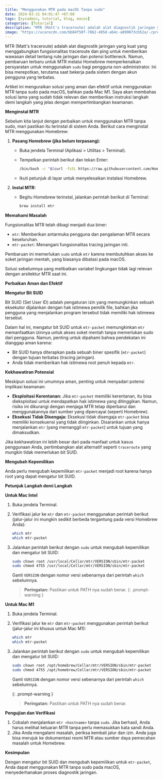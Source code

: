 ```yaml
---
title: "Menggunakan MTR pada macOS Tanpa sudo"
date: 2024-03-31 04:01:47 +07:00
tags: [sysadmin, tutorial, blog, macos]
categories: [Tutorial]
description: "MTR (Matt's traceroute) adalah alat diagnostik jaringan yang kuat yang menggabungkan fungsionalitas traceroute dan ping untuk memberikan wawasan detail tentang rute jaringan dan potensi bottleneck. Namun, pembaruan terbaru untuk MTR melalui Homebrew memperkenalkan persyaratan untuk menggunakan `sudo` bagi pengguna non-administrator."
image: "https://ucarecdn.com/bb84f50f-7862-495d-a64c-a899073cb52a/-/preview/1000x233/"
---
```


MTR (Matt's traceroute) adalah alat diagnostik jaringan yang kuat yang menggabungkan fungsionalitas traceroute dan ping untuk memberikan wawasan detail tentang rute jaringan dan potensi bottleneck. Namun, pembaruan terbaru untuk MTR melalui Homebrew memperkenalkan persyaratan untuk menggunakan `sudo` bagi pengguna non-administrator. Ini bisa merepotkan, terutama saat bekerja pada sistem dengan akun pengguna yang terbatas.

Artikel ini menguraikan solusi yang aman dan efektif untuk menggunakan MTR tanpa sudo pada macOS, bahkan pada Mac M1. Saya akan membahas solusi lama yang sudah tidak relevan dan memberikan instruksi langkah demi langkah yang jelas dengan mempertimbangkan keamanan.

**Menginstal MTR**

Sebelum kita lanjut dengan perbaikan untuk menggunakan MTR tanpa sudo, mari pastikan itu terinstal di sistem Anda. Berikut cara menginstal MTR menggunakan Homebrew:

1. **Pasang Homebrew (jika belum terpasang):**

   - Buka jendela Terminal (Aplikasi > Utilitas > Terminal).
   - Tempelkan perintah berikut dan tekan Enter:

     ```bash
     /bin/bash -c "$(curl -fsSL https://raw.githubusercontent.com/Homebrew/install/HEAD/install.sh)"
     ```

   - Ikuti petunjuk di layar untuk menyelesaikan instalasi Homebrew.

2. **Instal MTR:**

   - Begitu Homebrew terinstal, jalankan perintah berikut di Terminal:

     ```bash
     brew install mtr
     ```

**Memahami Masalah**

Fungsionalitas MTR telah dibagi menjadi dua biner:

- `mtr`: Memberikan antarmuka pengguna dan pengalaman MTR secara keseluruhan.
- `mtr-packet`: Menangani fungsionalitas tracing jaringan inti.

Pembaruan ini memerlukan `sudo` untuk `mtr` karena membutuhkan akses ke soket jaringan mentah, yang biasanya dibatasi pada macOS.

Solusi sebelumnya yang melibatkan variabel lingkungan tidak lagi relevan dengan arsitektur MTR saat ini.

**Perbaikan Aman dan Efektif**

**Mengatur Bit SUID**

Bit SUID (Set User ID) adalah pengaturan izin yang memungkinkan sebuah eksekutor dijalankan dengan hak istimewa pemilik file, bahkan jika pengguna yang menjalankan program tersebut tidak memiliki hak istimewa tersebut.

Dalam hal ini, mengatur bit SUID untuk `mtr-packet` memungkinkan `mtr` memanfaatkan izinnya untuk akses soket mentah tanpa memerlukan sudo dari pengguna. Namun, penting untuk dipahami bahwa pendekatan ini dianggap aman karena:

- Bit SUID hanya diterapkan pada sebuah biner spesifik (`mtr-packet`) dengan tujuan terbatas (tracing jaringan).
- Anda tidak memberikan hak istimewa root penuh kepada `mtr`.

**Kekhawatiran Potensial**

Meskipun solusi ini umumnya aman, penting untuk menyadari potensi implikasi keamanan:

- **Eksploitasi Kerentanan:** Jika `mtr-packet` memiliki kerentanan, itu bisa dieksploitasi untuk mendapatkan hak istimewa yang ditinggikan. Namun, risiko ini dikurangi dengan menjaga MTR tetap diperbarui dan menggunakannya dari sumber yang dipercayai (seperti Homebrew).
- **Eksekusi Tidak Disengaja:** Eksekusi tidak disengaja `mtr-packet` bisa memiliki konsekuensi yang tidak diinginkan. Disarankan untuk hanya menjalankan `mtr` (yang memanggil `mtr-packet`) untuk tujuan yang dimaksudkan.

Jika kekhawatiran ini lebih besar dari pada manfaat untuk kasus penggunaan Anda, pertimbangkan alat alternatif seperti `traceroute` yang mungkin tidak memerlukan bit SUID.

**Mengubah Kepemilikan**

Anda perlu mengubah kepemilikan `mtr-packet` menjadi root karena hanya root yang dapat mengatur bit SUID.

**Petunjuk Langkah demi Langkah**

**Untuk Mac Intel**

1. Buka jendela Terminal.
2. Verifikasi jalur ke `mtr` dan `mtr-packet` menggunakan perintah berikut (jalur-jalur ini mungkin sedikit berbeda tergantung pada versi Homebrew Anda):

   ```bash
   which mtr
   which mtr-packet
   ```

3. Jalankan perintah berikut dengan `sudo` untuk mengubah kepemilikan dan mengatur bit SUID:

   ```bash
   sudo chown root /usr/local/Cellar/mtr/VERSION/sbin/mtr-packet
   sudo chmod 4755 /usr/local/Cellar/mtr/VERSION/sbin/mtr-packet
   ```

   Ganti `VERSION` dengan nomor versi sebenarnya dari perintah `which` sebelumnya.

   > **Peringatan:** Pastikan untuk PATH nya sudah benar.
   > {: .prompt-warning }

**Untuk Mac M1**

1. Buka jendela Terminal.
2. Verifikasi jalur ke `mtr` dan `mtr-packet` menggunakan perintah berikut (jalur-jalur ini khusus untuk Mac M1):

   ```bash
   which mtr
   which mtr-packet
   ```

3. Jalankan perintah berikut dengan `sudo` untuk mengubah kepemilikan dan mengatur bit SUID:

   ```bash
   sudo chown root /opt/homebrew/Cellar/mtr/VERSION/sbin/mtr-packet
   sudo chmod 4755 /opt/homebrew/Cellar/mtr/VERSION/sbin/mtr-packet
   ```

   Ganti `VERSION` dengan nomor versi sebenarnya dari perintah `which` sebelumnya.

   {: .prompt-warning }
   > **Peringatan:** Pastikan untuk PATH nya sudah benar.

**Pengujian dan Verifikasi**

1. Cobalah menjalankan `mtr <hostname>` tanpa `sudo`. Jika berhasil, Anda harus melihat keluaran MTR tanpa perlu memasukkan kata sandi Anda.
2. Jika Anda mengalami masalah, periksa kembali jalur dan izin. Anda juga bisa merujuk ke dokumentasi resmi MTR atau sumber daya pemecahan masalah untuk Homebrew.

**Kesimpulan**

Dengan mengatur bit SUID dan mengubah kepemilikan untuk `mtr-packet`, Anda dapat menggunakan MTR tanpa sudo pada macOS, menyederhanakan proses diagnostik jaringan.
